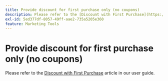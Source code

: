 ```yaml
---
title: Provide discount for first purchase only (no coupons)
description: Please refer to the [Discount with First Purchase](https://docs.magento.com/m2/ee/user_guide/marketing/price-rule-discount-first-purchase.html) article in our user guide.
exl-id: 5ed377df-8057-49ff-aae2-735a5205e360
feature: Marketing Tools
---
```

# Provide discount for first purchase only (no coupons)

Please refer to the [Discount with First Purchase](https://docs.magento.com/m2/ee/user_guide/marketing/price-rule-discount-first-purchase.html) article in our user guide.
